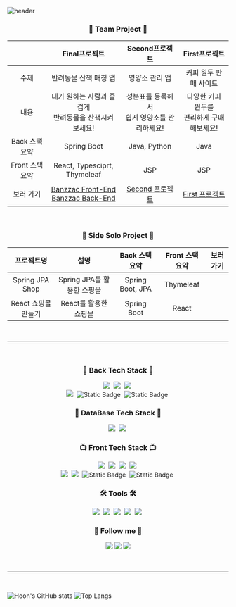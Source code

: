 ![header](https://capsule-render.vercel.app/api?type=waving&color=timeGradient&text=Welcome%20to%20Sanghoon%20GitHub&animation=twinkling&fontSize=25&fontAlignY=40&fontAlign=70&height=250&desc=Web%20Developer&r)
<div align="center">

<h3 align="center">🍳 Team Project 🍳</h3>
  
  ||Final프로젝트|Second프로젝트|First프로젝트|
  |:------:|:---:|:---:|:---:|
  |주제|반려동물 산책 매칭 앱|영양소 관리 앱|커피 원두 판매 사이트|
  |내용|내가 원하는 사람과 즐겁게 <br/> 반려동물을 산책시켜 보세요!|성분표를 등록해서 <br/> 쉽게 영양소를 관리하세요!|다양한 커피 원두를 <br/> 편리하게 구매해보세요!|
  |Back 스택 요약|Spring Boot|Java, Python|Java|
  |Front 스택 요약|React, Typesciprt, Thymeleaf|JSP|JSP|
  |보러 가기| <a href="https://github.com/jungunman/Banzzac-Front">Banzzac Front-End</a> <br/><a href="https://github.com/jungunman/Banzzac-Back">Banzzac Back-End</a>| <a href="https://github.com/hoon1229/second_project">Second 프로젝트</a> |<a href="https://github.com/hoon1229/first_project">First 프로젝트</a>|
  
  <br/>

<h3 align="center">🍳 Side Solo Project 🍳</h3>

<div align="center">

| 프로젝트명 | 설명 | Back 스택 요약 | Front 스택 요약 | 보러가기 |
|:----------:|:----:|:--------------:|:---------------:|:--------:|
| Spring JPA Shop | Spring JPA를 활용한 쇼핑몰 | Spring Boot, JPA | Thymeleaf |   |
| React 쇼핑몰 만들기 | React를 활용한 쇼핑몰 | Spring Boot | React |   |

</div>

</div>
  <br/>
  <hr/>
  <br/>
  
  <h3 align="center">🍳 Back Tech Stack 🍳</h3>
  <p align="center">
    <img src="https://img.shields.io/badge/Java-007396?style=for-the-badge&logo=Java&logoColor=white"/></a>&nbsp
    <img src="https://img.shields.io/badge/SpringBoot-6DB33F?style=for-the-badge&logo=Spring&logoColor=white"/></a>&nbsp
    <img src="https://img.shields.io/badge/JavaScript-F7DF1E?style=for-the-badge&logo=JavaScript&logoColor=black"/></a>&nbsp
    <br/>
    <img src="https://img.shields.io/badge/spring%20security-%236DB33F?style=for-the-badge&logo=springsecurity&logoColor=fff">&nbsp
    <img alt="Static Badge" src="https://img.shields.io/badge/JSON-%23000?style=for-the-badge&logo=json&logoColor=fff">&nbsp
    <img alt="Static Badge" src="https://img.shields.io/badge/JWT-%23000?style=for-the-badge&logo=jsonwebtokens&logoColor=fff">&nbsp
  </p>
  
  <h3 align="center">💽 DataBase Tech Stack 💽</h3>
  <p align="center">
    <img src="https://img.shields.io/badge/MySql-E6B91E?style=for-the-badge&logo=MySql&logoColor=white"/></a>&nbsp
    <img src="https://img.shields.io/badge/Maria-00599C?style=for-the-badge&logo=mariadb&logoColor=white"/></a>&nbsp
  </p>
  
  <h3 align="center">📺 Front Tech Stack 📺</h3>
  <p align="center">
    <img src="https://img.shields.io/badge/ES6-ffb13b?style=for-the-badge&logo=javascript&logoColor=white"/></a>&nbsp 
    <img src="https://img.shields.io/badge/css-1572B6?style=for-the-badge&logo=css3&logoColor=white"/></a>&nbsp
    <img src="https://img.shields.io/badge/HTML-00599C?style=for-the-badge&logo=html5&logoColor=white"/></a>&nbsp
    <img src="https://img.shields.io/badge/Bootstrap-563D7C?style=for-the-badge&logo=Bootstrap&logoColor=white"/></a>&nbsp
    <br/>
    <img src="https://img.shields.io/badge/React-005571?style=for-the-badge&logo=React&logoColor=white"/></a>&nbsp
    <img src="https://img.shields.io/badge/TypeScript-005571?style=for-the-badge&logo=ts-node&logoColor=white"/></a>&nbsp
    <img alt="Static Badge" src="https://img.shields.io/badge/jquery-%230769AD?style=for-the-badge&logo=jquery&logoColor=fff">&nbsp
    <img alt="Static Badge" src="https://img.shields.io/badge/recoil-%233578E5?style=for-the-badge&logo=recoil&logoColor=fff">&nbsp
  </p>
  
  <h3 align="center">🛠 Tools 🛠</h3>
  <p align="center">
    <img src="https://img.shields.io/badge/Visual Studio Code-DB3552?style=for-the-badge&logo=visualstudiocode&logoColor=white"/></a>&nbsp
    <img src="https://img.shields.io/badge/IntelliJ-000000?style=for-the-badge&logo=IntelliJ%20IDEA&logoColor=white"/></a>&nbsp
    <img src="https://img.shields.io/badge/Eclipse IDE-11B48A?style=for-the-badge&logo=EclipseIDE&logoColor=white"/></a>&nbsp
    <img src="https://img.shields.io/badge/GitHub-333664?style=for-the-badge&logo=GitHub&logoColor=white"/></a>&nbsp
    <img src="https://img.shields.io/badge/dbeaver-%23382923?style=for-the-badge&logo=dbeaver&logoColor=white"></a>&nbsp
  </p>
  
  <div align="center">
    <h3 align="center">🌈 Follow me 🌈</h3>
    <a href="mailto:thsrang@gmail.com"><img src="https://img.shields.io/badge/Gmail-FF8383?style=for-the-badge&logo=Gmail&logoColor=white&link=mailto:jin02014@gmail.com"/></a>
    <a href="mailto:inhe0707@naver.com"><img src="https://img.shields.io/badge/Nmail-03C75A?style=for-the-badge&logo=naver&logoColor=white&link=mailto:jin02014@naver.com"/></a>
    <a href="https://www.notion.so/1b0ea24a44f64e7e90d3c11562c58118?v=4f0187f930da463d960fea2343b8f8df"><img src="https://img.shields.io/badge/notion-EAEAEA?style=for-the-badge&logo=notion&logoColor=black&link=https://www.notion.so/API-0ad535e4694a4d3b85dec9dfedd59a82"/></a>
    <br><br>
  </div>
    


<br/>
  <hr/>
  <br/>

![Hoon's GitHub stats](https://github-readme-stats.vercel.app/api?username=hoon1229&show_icons=true&theme=radical)
![Top Langs](https://github-readme-stats.vercel.app/api/top-langs/?username=hoon1229&layout=compact)

</div>
</details>



